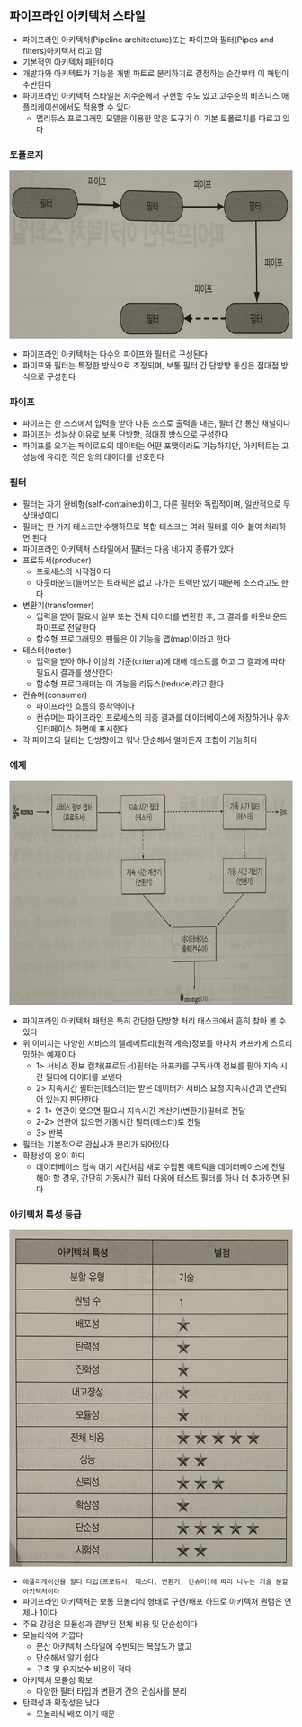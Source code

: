 ## 파이프라인 아키텍처 스타일

- 파이프라인 아키텍처(Pipeline architecture)또는 파이프와 필터(Pipes and filters)아키텍처 라고 함
- 기본적인 아키텍처 패턴이다
- 개발자와 아키텍트가 기능을 개별 파트로 분리하기로 결정하는 순간부터 이 패턴이 수반된다
- 파이프라인 아키텍처 스타일은 저수준에서 구현할 수도 있고 고수준의 비즈니스 애플리케이션에서도 적용할 수 있다
    - 맵리듀스 프로그래밍 모델을 이용한 많은 도구가 이 기본 토폴로지를 따르고 있다

### 토폴로지

<img src = "./IMG_5738.JPG" width = "800" height = "300">

- 파이프라인 아키텍처는 다수의 파이프와 필터로 구성된다
- 파이프와 필터는 특정한 방식으로 조정되며, 보통 필터 간 단방향 통신은 점대점 방식으로 구성한다

### 파이프

- 파이프는 한 소스에서 입력을 받아 다른 소스로 출력을 내는, 필터 간 통신 채널이다
- 파이프는 성능상 이유로 보통 단방향, 점대점 방식으로 구성한다
- 파이프를 오가는 페이로드의 데이터는 어떤 포맷이라도 가능하지만, 아키텍트는 고성능에 유리한 적은 양의 데이터를 선호한다

### 필터

- 필터는 자기 완비형(self-contained)이고, 다른 필터와 독립적이며, 일반적으로 무상태성이다
- 필터는 한 가지 테스크만 수행하므로 복합 태스크는 여러 필터를 이어 붙여 처리하면 된다
- 파이프라인 아키텍처 스타일에서 필터는 다음 네가지 종류가 있다
- 프로듀서(producer)
    - 프로세스의 시작점이다
    - 아웃바운드(들어오는 트래픽은 없고 나가는 트랙만 있기 때문에 소스라고도 한다
- 변환기(transformer)
    - 입력을 받아 필요시 일부 또는 전체 테이터를 변환한 후, 그 결과를 아웃바운드 파이프로 전달한다
    - 함수형 프로그래밍의 팬들은 이 기능을 맵(map)이라고 한다
- 테스터(tester)
    - 입력을 받아 하나 이상의 기준(criteria)에 대해 테스트를 하고 그 결과에 따라 필요시 결과를 생산한다
    - 함수형 프로그래머는 이 기능을 리듀스(reduce)라고 한다
- 컨슈머(consumer)
    - 파이프라인 흐름의 종착역이다
    - 컨슈머는 파이프라인 프로세스의 최종 결과를 데이터베이스에 저장하거나 유저인터페이스 화면에 표시한다
- 각 파이프와 필터는 단방향이고 워낙 단순해서 얼마든지 조합이 가능하다

### 예제

<img src = "./IMG_5739.JPG" width = "800" height = "400">

- 파이프라인 아키텍처 패턴은 특히 간단한 단방향 처리 태스크에서 흔히 찾아 볼 수 있다
- 위 이미지는 다양한 서비스의 텔레메트리(원격 계측)정보를 아파치 카프카에 스트리밍하는 예제이다
    - 1> 서비스 정보 캡처(프로듀서)필터는 카프카를 구독사여 정보를 팔아 지속 시간 필터에 데이터를 보낸다
    - 2> 지속시간 필터는(테스터)는 받은 데이터가 서비스 요청 지속시간과 연관되어 있는지 판단한다
    - 2-1> 연관이 있으면 필요시 지속시간 계산기(변환기)필터로 전달
    - 2-2> 연관이 없으면 가동시간 필터(테스터)로 전달
    - 3> 반복
- 필터는 기본적으로 관심사가 분리가 되어있다
- 확정성이 용이 하다
    - 데이터베이스 접속 대기 시간처럼 새로 수집된 메트릭을 데이터베이스에 전달해야 할 경우, 간단히 가동시간 필터 다음에 테스트 필터를 하나 더 추가하면 된다

### 아키텍처 특성 등급

<img src = "./IMG_5740.JPG" width = "600" height = "600">

- `애플리케이션을 필터 타입(프로듀서, 테스터, 변환기, 컨슈머)에 따라 나누는 기술 분할 아키텍처이다`
- 파이프라인 아키텍처는 보통 모놀리식 형태로 구현/배포 하므로 아키텍처 퀀텀은 언제나 1이다
- 주요 강점은 모듈성과 결부된 전체 비용 및 단순성이다
- 모놀리식에 가깝다
    - 분산 아키텍처 스타일에 수반되는 복잡도가 없고
    - 단순해서 알기 쉽다
    - 구축 및 유지보수 비용이 적다
- 아키텍처 모듈성 확보
    - 다양한 필터 타입과 변환기 간의 관심사를 분리
- 탄력성과 확정성은 낮다
  - 모놀리식 배포 이기 때문
